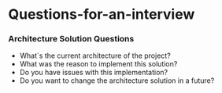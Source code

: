 # Questions-for-an-interview

### Architecture Solution Questions
- What´s the current architecture of the project? 
- What was the reason to implement this solution? 
- Do you have issues with this implementation?
- Do you want to change the architecture solution in a future?
